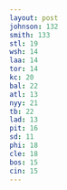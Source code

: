 ```yaml
---
layout: post
johnson: 132
smith: 133
stl: 19
wsh: 14
laa: 14
tor: 14
kc: 20
bal: 22
atl: 13
nyy: 21
tb: 22
lad: 13
pit: 16
sd: 11
phi: 18
cle: 18
bos: 15
cin: 15
---
```

